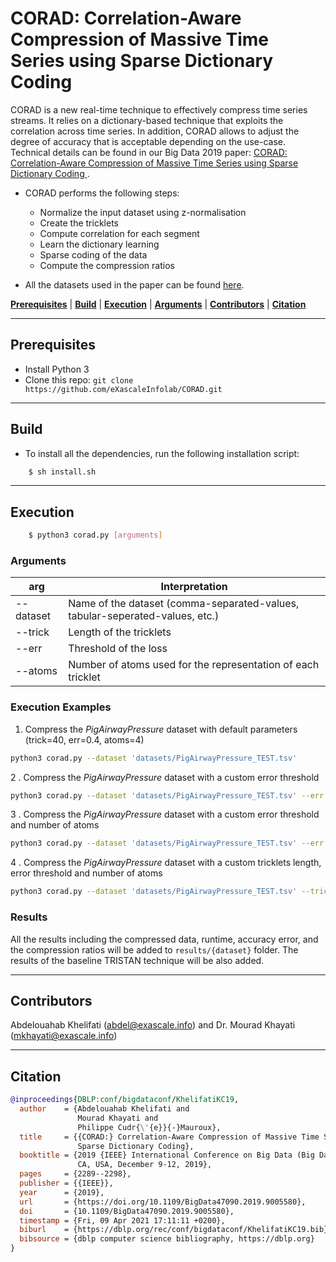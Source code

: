 # CORAD: Correlation-Aware Compression of Massive Time Series using Sparse Dictionary Coding

CORAD is a new real-time technique to effectively compress time series streams. It relies on a dictionary-based technique that exploits the correlation across time series. In addition, CORAD allows to adjust the degree of accuracy that is acceptable depending on the use-case. Technical details can be found in our 
Big Data 2019 paper:  <a href = "https://exascale.info/assets/pdf/khelifati2019bigdata.pdf">CORAD: Correlation-Aware Compression of Massive Time Series using Sparse Dictionary Coding </a>. 

- CORAD performs the following steps:

    - Normalize the input dataset using z-normalisation
    - Create the tricklets
    - Compute correlation for each segment
    - Learn the dictionary learning
    - Sparse coding of the data 
    - Compute the compression ratios

- All the datasets used in the paper can be found [here](https://github.com/eXascaleInfolab/CORAD/tree/master/datasets/UCRArchive_2018).


[**Prerequisites**](#prerequisites) | [**Build**](#build) | [**Execution**](#execution) | [**Arguments**](#arguments)  | [**Contributors**](#contributors) | [**Citation**](#citation)

___


## Prerequisites

- Install Python 3
- Clone this repo: `git clone https://github.com/eXascaleInfolab/CORAD.git`

___

## Build

- To install all the dependencies, run the following installation script:
```bash
    $ sh install.sh
```

___

## Execution


```bash
    $ python3 corad.py [arguments]
```



### Arguments

 | arg  |  Interpretation | 
 | -------- | ------- | 
 | --dataset    |  Name of the dataset (comma-separated-values, tabular-seperated-values, etc.) |
 | --trick     | Length of the tricklets  |
 | --err  | Threshold of the loss |
 | --atoms   | Number of atoms used for the representation of each tricklet | 


### Execution Examples

1. Compress the *PigAirwayPressure* dataset with default parameters (trick=40, err=0.4, atoms=4)
 
```bash 
python3 corad.py --dataset 'datasets/PigAirwayPressure_TEST.tsv'
```

2 . Compress the *PigAirwayPressure* dataset with a custom error threshold

```bash 
python3 corad.py --dataset 'datasets/PigAirwayPressure_TEST.tsv' --err 0.1
 ```

3 . Compress the *PigAirwayPressure* dataset with a custom error threshold and number of atoms

```bash 
python3 corad.py --dataset 'datasets/PigAirwayPressure_TEST.tsv' --err 0.1 --atoms 6
 ```

4 . Compress the *PigAirwayPressure* dataset with a custom tricklets length, error threshold and number of atoms 

```bash 
python3 corad.py --dataset 'datasets/PigAirwayPressure_TEST.tsv' --trick 20 --err 0.1 --atoms 6
 ```
 
### Results

All the results including the compressed data, runtime, accuracy error, and the compression ratios will be added to `results/{dataset}` folder. The results of the baseline TRISTAN technique will be also added.

___

## Contributors
Abdelouahab Khelifati (abdel@exascale.info) and Dr. Mourad Khayati (mkhayati@exascale.info)

___

## Citation
```bibtex
@inproceedings{DBLP:conf/bigdataconf/KhelifatiKC19,
  author    = {Abdelouahab Khelifati and
               Mourad Khayati and
               Philippe Cudr{\'{e}}{-}Mauroux},
  title     = {{CORAD:} Correlation-Aware Compression of Massive Time Series using
               Sparse Dictionary Coding},
  booktitle = {2019 {IEEE} International Conference on Big Data (Big Data), Los Angeles,
               CA, USA, December 9-12, 2019},
  pages     = {2289--2298},
  publisher = {{IEEE}},
  year      = {2019},
  url       = {https://doi.org/10.1109/BigData47090.2019.9005580},
  doi       = {10.1109/BigData47090.2019.9005580},
  timestamp = {Fri, 09 Apr 2021 17:11:11 +0200},
  biburl    = {https://dblp.org/rec/conf/bigdataconf/KhelifatiKC19.bib},
  bibsource = {dblp computer science bibliography, https://dblp.org}
}
```
